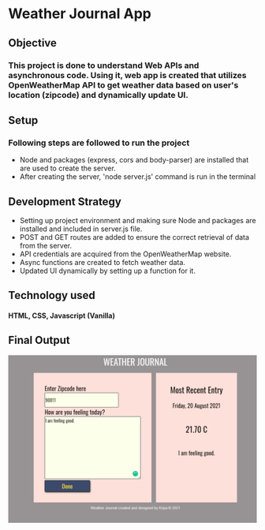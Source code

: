 # Weather Journal App

## Objective

### This project is done to understand Web APIs and asynchronous code. Using it, web app  is created that utilizes OpenWeatherMap API to get weather data based on user's location (zipcode) and dynamically update UI.

## Setup

### Following steps are followed to run the project

* Node and packages (express, cors and body-parser) are installed that are used to create the server.
* After creating the server, 'node server.js' command is run in the terminal


## Development Strategy

* Setting up project environment and making sure Node and packages are installed and included in server.js file.
* POST and GET routes are added to ensure the correct retrieval of data from the server.
* API credentials are acquired from the OpenWeatherMap website.
* Async functions are created to fetch weather data.
* Updated UI dynamically by setting up a function for it.

## Technology used

#### HTML, CSS, Javascript (Vanilla)


## Final Output
![Final Output](./images/weather_journal.png "Weather Journal")
